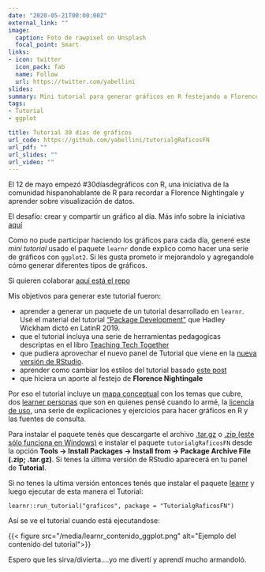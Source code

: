 ```yaml
---
date: "2020-05-21T00:00:00Z"
external_link: ""
image:
  caption: Foto de rawpixel on Unsplash
  focal_point: Smart
links:
- icon: twitter
  icon_pack: fab
  name: Follow
  url: https://twitter.com/yabellini
slides: 
summary: Mini tutorial para generar gráficos en R festejando a Florence Nightingale
tags:
- Tutorial
- ggplot

title: Tutorial 30 días de gráficos
url_code: https://github.com/yabellini/tutorialgRaficosFN
url_pdf: ""
url_slides: ""
url_video: ""
---
```


El 12 de mayo empezó #30díasdegráficos con R, una iniciativa de la comunidad hispanohablante de R para recordar a Florence Nightingale y aprender sobre visualización de datos.  

El desafío: crear y compartir un gráfico al día.  Más info sobre la iniciativa  [aquí](https://github.com/cienciadedatos/datos-de-miercoles/blob/master/30-dias-de-graficos-2020.md)

Como no pude participar haciendo los gráficos para cada día, generé este *mini tutorial* usado el paquete `learnr` donde explico como hacer una serie de gráficos con `ggplot2`.  Si les gusta prometo ir mejorandolo y agregandole cómo generar diferentes tipos de gráficos.  

Si quieren colaborar [aquí está el repo](https://github.com/yabellini/tutorialgRaficosFN)

Mis objetivos para generar este tutorial fueron:

 * aprender a generar un paquete de un tutorial desarrollado en `learnr`. Usé el material del tutorial [“Package Development"](https://github.com/hadley/pkg-dev) que Hadley Wickham dictó en LatinR 2019.
 * que el tutorial incluya una serie de herramientas pedagogicas descriptas en el libro [Teaching Tech Together](teachtogether.tech/)
 * que pudiera aprovechar el nuevo panel de Tutorial que viene en la [nueva versión de RStudio](https://rstudio.com/products/rstudio/download/preview/).
 * aprender como cambiar los estilos del tutorial basado [este post](https://education.rstudio.com/blog/2020/05/learnr-for-remote/)
 * que hiciera un aporte al festejo de **Florence Nightingale** 

Por eso el tutorial incluye un [mapa conceptual](/post/concept_maps.md) con los temas que cubre, dos [learner personas](/post/learner_personas.md) que son en quienes pensé cuando lo armé, la [licencia de uso](), una serie de explicaciones y ejercicios para hacer gráficos en R y las fuentes de consulta.

Para instalar el paquete tenés que descargarte el archivo [.tar.gz](https://github.com/yabellini/tutorialgRaficosFN/blob/master/TutorialgRaficosFN_0.1.0.tar.gz) o [.zip (este sólo funciona en Windows)](https://github.com/yabellini/tutorialgRaficosFN/blob/master/TutorialgRaficosFN_0.1.0.zip) e instalar el paquete `tutorialgRaficosFN` desde la opción **Tools -> Install Packages -> Install from -> Package Archive File (.zip; .tar.gz)**. Si tenes la última versión de RStudio aparecerá en tu panel de **Tutorial**.

Si no tenes la ultima versión entonces tenés que instalar el paquete [learnr](https://rstudio.github.io/learnr/index.html) y luego ejecutar de esta manera el Tutorial:

`learnr::run_tutorial("graficos", package = "TutorialgRaficosFN")`

Así se ve el tutorial cuando está ejecutandose:

 {{< figure src="/media/learnr_contenido_ggplot.png" alt="Ejemplo del contenido del tutorial">}}

Espero que les sirva/divierta....yo me divertí y aprendí mucho armandoló.